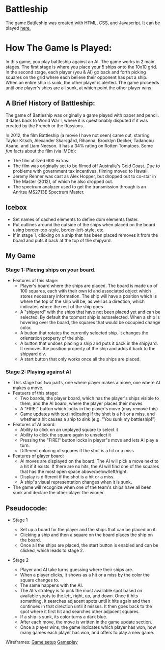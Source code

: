 # Battleship

The game Battleship was created with HTML, CSS, and Javascript. It can be played [here.](https://adrianferenc.github.io/Battleship/)

# How The Game Is Played:
In this game, you play battleship against an AI. The game works in 2 main stages. The first stage is where you place your 5 ships onto the 10x10 grid. In the second stage, each player (you & AI) go back and forth picking squares on the grid where each believe their opponent has put a ship. When an entire ship is sunk, the other player is alerted. The game proceeds until one player's ships are all sunk, at which point the other player wins.

## A Brief History of Battleship:
The game of Battleship was originally a game played with paper and pencil. It dates back to World War I, where it is questionably disputed if it was created by the French or the Russions.

In 2012, the film Battleship (a movie I have not seen) came out, starring Taylor Kitsch, Alexander Skarsgård, Rihanna, Brooklyn Decker, Tadanobu Asano, and Liam Neeson. It has a 34% rating on Rotten Tomatoes. Some _fun_ facts about the film (via IMDb):

- The film utilized 600 extras.
- The film was originally set to be filmed off Australia's Gold Coast. Due to problems with government tax incentives, filming moved to Hawaii.
- Jeremy Renner was cast as Alex Hopper, but dropped out to co-star in The Master (2012), of which he also dropped out.
- The spectrum analyzer used to get the transmission through is an Anritsu MS2713E Spectrum Master.


## Icebox
- Set names of cached elements to define dom elements faster.
- Put outlines around the outside of the ships when placed on the board using border-top-style, border-left-style, etc.
- If in stage 1, clicking on a ship that has been placed removes it from the board and puts it back at the top of the shipyard.



## My Game

### Stage 1: Placing ships on your board.
- Features of this stage:
	- Player's board where the ships are placed. The board is made up of 100 squares, each with their own id and associated object which stores necessary information. The ship will have a position which is where the top of the ship will be, as well as a direction, which indicates where the rest of the ship goes. 
	- A "shipyard" with the ships that have not been placed yet and can be selected. By default the topmost ship is autoselected. When a ship is hovering over the board, the squares that would be occupied change color.
	- A button that rotates the currently selected ship. It changes the orientation property of the ship.
	- A button that undoes placing a ship and puts it back in the shipyard. It removes the position property of the ship and adds it back to the shipyard div.
	- A start button that only works once all the ships are placed. 

### Stage 2: Playing against AI
- This stage has two parts, one where player makes a move, one where AI makes a move.
- Featuers of this stage:
	- Two boards, the player board, which has the player's ships visible to them, and the AI board, where the player places their moves
	- A "FIRE!" button which locks in the player's move (may remove this)
	- Game updates with text indicating if the shot is a hit or a miss, and whether a hit causes a ship to sink (e.g. "You sunk my battleship!")
- Features of AI board:
	- Ability to click on an unplayed square to select it
	- Ability to click the square again to unselect it
	- Pressing the "FIRE!" button locks in player"s move and lets AI play a turn.
	- Different coloring of squares if the shot is a hit or a miss
- Features of player board:
	- AI moves are displayed on the board. The AI will pick a move next to a hit if it exists. If there are no hits, the AI will find one of the squares that has the most open space above/below/left/right.
	- Display is different if the shot is a hit or a miss.
	- A ship"s visual representation changes when it is sunk.
- The game will recognize when one of the team's ships have all been sunk and declare the other player the winner.


## Pseudocode:

- Stage 1
	- Set up a board for the player and the ships that can be placed on it.
	- Clicking a ship and then a square on the board places the ship on the board.
	- Once all the ships are placed, the start button is enabled and can be clicked, which leads to stage 2.

- Stage 2
	- Player and AI take turns guessing where their ships are.
	- When a player clicks, it shows as a hit or a miss by the color the square changes to.
	- The same happens with the AI.
	- The AI's strategy is to pick the most available spot based on available spots to the left, right, up, and down. Once it hits something, it searches adjacent spots until it hits again and then continues in that direction until it misses. It then goes back to the spot where it first hit and searches other adjacent squares. 
	- If a ship is sunk, its color turns a dark blue.
	- After each move, the move is written in the game update section. 
	- Once a player wins, the game indicates which player has won, how many games each player has won, and offers to play a new game.






Wireframes: [Game setup](https://wireframe.cc/1ksKgk) [Gameplay](https://wireframe.cc/ierRfK)